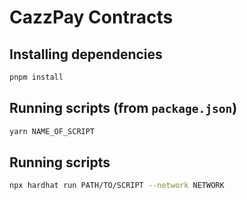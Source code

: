 # CazzPay Contracts

## Installing dependencies

```bash
pnpm install
```

## Running scripts (from `package.json`)

```bash
yarn NAME_OF_SCRIPT
```

## Running scripts

```bash
npx hardhat run PATH/TO/SCRIPT --network NETWORK
```
